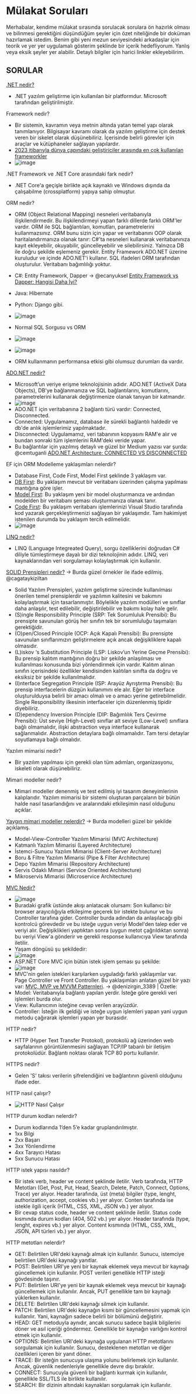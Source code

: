 # Mülakat Soruları

Merhabalar, kendime mülakat sırasında sorulacak sorulara ön hazırlık olması ve bilinmesi gerektiğini düşündüğüm şeyler için özet niteliğinde bir doküman hazırlamak istedim. Benim gibi yeni mezun seviyesindeki arkadaşlar için teorik ve yer yer uygulamalı gösterim şeklinde bir içerik hedefliyorum. Yanlış veya eksik şeyler yer alabilir. Detaylı bilgiler için harici linkler ekleyebilirim.

## SORULAR

[.NET nedir?](https://learn.microsoft.com/tr-tr/dotnet/core/introduction)

- .NET yazılım geliştirme için kullanılan bir platformdur. Microsoft tarafından geliştirilmiştir.

Framework nedir?

- Bir sistemin, kavramın veya metnin altında yatan temel yapı olarak tanımlanıyor. Bilgisayar kavramı olarak da yazılım geliştirme için destek veren bir iskelet olarak düşünebiliriz. İçerisinde belirli görevler için araçlar ve kütüphaneler sağlayan yapılardır.
- [2023 itibarıyla dünya çapındaki geliştiriciler arasında en çok kullanılan frameworkler](https://www.statista.com/statistics/1124699/worldwide-developer-survey-most-used-frameworks-web/)
- ![image](https://github.com/fatihaltinci/mulakat-sorulari/assets/105079427/8cdeb563-f1d4-408d-84bf-d49111f1a102)

.NET Framework ve .NET Core arasındaki fark nedir?

- .NET Core'a geçişle birlikte açık kaynaklı ve Windows dışında da çalışabilme (crossplatform) yapıya sahip olmuştur.

ORM nedir?

- ORM (Object Relational Mapping) nesneleri veritabanıyla ilişkilendirmedir. Bu ilişkilendirmeyi yapan farklı dillerde farklı ORM'ler vardır. ORM ile SQL bağlantıları, komutları, parametrelerini kullanmazsınız. ORM bunu sizin için yapar ve veritabanını OOP olarak haritalandırmanıza olanak tanır: C#'ta nesneleri kullanarak veritabanınıza kayıt ekleyebilir, okuyabilir, güncelleyebilir ve silebilirsiniz. Yalnızca DB ile doğru şekilde eşlemeniz gerekir. Entity Framework ADO.NET üzerine kuruludur ve içinde ADO.NET'i kullanır. SQL ifadeleri ORM tarafından oluşturulur. Veritabanı bağımlılığı yoktur.
- C#: Entity Framework,  Dapper -> @ecanyuksel [Entity Framework vs Dapper: Hangisi Daha İyi?](https://medium.com/@ecanyuksel/entity-framework-vs-dapper-hangisi-daha-i̇yi-81cfbe5c2313)
- Java: Hibernate
- Python: Django gibi.
- ![image](https://media.licdn.com/dms/image/D5612AQGZjJpjEP1iEA/article-cover_image-shrink_720_1280/0/1686716645931?e=1712188800&v=beta&t=4gtLY5nidqn8xkUKhbjbm6dDaq891OIdIf86g8FX4-M)

- Normal SQL Sorgusu vs ORM
- ![image](https://github.com/fatihaltinci/mulakat-sorulari/assets/105079427/656ff602-dc74-40e0-90b2-be70a63a5061)
- ![image](https://github.com/fatihaltinci/mulakat-sorulari/assets/105079427/46520c1e-284e-42b7-a2f0-3eb0f3df3316)
- ORM kullanmanın performansa etkisi gibi olumsuz durumları da vardır.
  
[ADO.NET nedir?](https://learn.microsoft.com/tr-tr/dotnet/framework/data/adonet/)

- Microsoft’un veriye erişme teknolojisinin adıdır. ADO.NET (ActiveX Data Objects), DB'ye bağlanmanıza ve SQL bağlantılarını, komutlarını, parametrelerini kullanarak değiştirmenize olanak tanıyan bir katmandır. 
- ![image](https://learn.microsoft.com/tr-tr/visualstudio/data-tools/media/raddata-ado-net-architecture-diagram.png?view=vs-2022)
- ADO.NET için veritabanına 2 bağlantı türü vardır: Connected, Disconnected.
- Connected: Uygulamamız, database ile sürekli bağlantılı haldedir ve db'de anlık işlemlerimiz yapılmaktadır.
- Disconnected: Uygulamamız, veri tabanının kopyasını RAM'e alır ve bundan sonraki tüm işlemlerini RAM'deki veride yapar.
- Bu bağlantılar için yazılmış detaylı ve güzel bir Medium yazısı var şurda: @cemtuganli [ADO.NET Architecture: CONNECTED VS DISCONNECTED](https://medium.com/@cemtuganli/ado-net-architecture-connected-vs-disconnected-791f17279fc5)

EF için ORM Modelleme yaklaşımları nelerdir?

- Database First, Code First, Model First şeklinde 3 yaklaşım var.
- [DB First](https://learn.microsoft.com/tr-tr/ef/ef6/modeling/designer/workflows/database-first): Bu yaklaşım mevcut bir veritabanı üzerinden çalışma yapılması mantığına göre işler.
- [Model First](https://learn.microsoft.com/tr-tr/ef/ef6/modeling/designer/workflows/model-first): Bu yaklaşım yeni bir model oluşturmanıza ve ardından modelden bir veritabanı şeması oluşturmanıza olanak tanır.
- [Code First](https://learn.microsoft.com/tr-tr/ef/ef6/modeling/code-first/workflows/new-database): Bu yaklaşım veritabanı işlemlerinizi Visual Studio tarafında kod yazarak gerçekleştirmenizi sağlayan bir yaklaşımdır. Tam hakimiyet istenilen durumda bu yaklaşım tercih edilmelidir.
- ![image](https://github.com/fatihaltinci/mulakat-sorulari/assets/105079427/4e5aa78b-0f90-47f8-947e-1907465a138e)

[LINQ nedir?](https://learn.microsoft.com/tr-tr/dotnet/csharp/linq/)

- LINQ (Language Integreated Query), sorgu özelliklerini doğrudan C# diliyle tümleştirmeye dayalı bir dizi teknolojinin adıdır. LINQ, veri kaynaklarından veri sorgulamayı kolaylaştırmak için kullanılır.

[SOLID Prensipleri nedir?](http://cagataykiziltan.net/solid-prensipleri/) -> Burda güzel örnekler ile ifade edilmiş. @cagataykiziltan

- Solid Yazılım Prensipleri, yazılım geliştirme sürecinde kullanılması önerilen temel prensiplerdir ve yazılımın kalitesini ve bakımını kolaylaştırmak için tasarlanmıştır. Böylelikle yazılım modülleri ve sınıflar daha anlaşılır, test edilebilir, değiştirilebilir ve bakımı kolay hale gelir.
- (S)ingle Responsibility Principle (SRP: Tek Sorumluluk Prensibi): Bu prensipte savunulan görüş her sınıfın tek bir sorumluluğu taşımaları gerektiğidir.
- (O)pen/Closed Principle (OCP: Açık Kapalı Prensibi): Bu prensipte savunulan sınıflarımızın geliştirmelere açık ancak değişikliklere kapalı olmasıdır.
- (L)iskov ‘s Substitution Principle (LSP: Liskov’un Yerine Geçme Prensibi): Bu prensip kalıtım mantığının doğru bir şekilde anlaşılması ve kullanılması konusunda bizi yönlendirmek için vardır. Kalıtım alınan sınıfın içerisindeki özellikler kendisinden kalıtılan sınıfta da doğru ve eksiksiz bir şekilde kullanılmalıdır.
- (I)nterface Segregation Principle (ISP: Arayüz Ayrıştırma Prensibi): Bu prensip interfacelerin düzgün kullanımını ele alır. Eğer bir interface oluşturulduysa belirli bir amacı olmalı ve o amacı yerine getirebilmelidir. Single Responsibility ilkesinin interfaceler için düzenlenmiş tipidir diyebiliriz.
- (D)ependency Inversion Principle (DIP: Bağımlılık Ters Çevirme Prensibi): Üst seviye (High-Level) sınıflar alt seviye (Low-Level) sınıflara bağlı olmamalıdır, ilişki abstraction veya interface kullanarak sağlanmalıdır. Abstraction detaylara bağlı olmamalıdır. Tam tersi detaylar soyutlamaya bağlı olmalıdır.

Yazılım mimarisi nedir?

- Bir yazılım yapılması için gerekli olan tüm adımları, organizasyonu, iskeleti olarak düşünebiliriz.

Mimari modeller nedir?

- Mimari modeller denenmiş ve test edilmiş iyi tasarım deneyimlerinin kalıplarıdır. Yazılım mimarisi bir sistemi oluşturan parçaların bir bütün halde nasıl tasarlandığını ve aralarındaki etkileşimin nasıl olduğunu açıklar.

[Yaygın mimari modeller nelerdir?](https://www.arakatman.com/yazilim-mimarisi-ve-mimari-modeller/) -> Burda modelleri güzel bir şekilde açıklamış. 

- Model-View-Controller Yazılım Mimarisi (MVC Architecture)
- Katmanlı Yazılım Mimarisi (Layered Architecture)
- İstemci-Sunucu Yazılım Mimarisi (Client-Server Architecture)
- Boru & Filtre Yazılım Mimarisi (Pipe & Filter Architecture)
- Depo Yazılım Mimarisi (Repository Architecture)
- Servis Odaklı Mimari (Service Oriented Architecture)
- Mikroservis Mimarisi (Microservice Architecture)

[MVC Nedir?](https://learn.microsoft.com/tr-tr/aspnet/core/mvc/overview?view=aspnetcore-8.0)

- ![image](https://github.com/fatihaltinci/mulakat-sorulari/assets/105079427/34b35daa-3318-4fa3-a146-c715776df55a)
- Buradaki grafik üstünde akışı anlatacak olursam: Son kullanıcı bir browser arayıcılığıyla etkileşime geçerek bir istekte bulunur ve bu Controller tarafına gider. Controller burda adından da anlaşılacağı gibi kontrolcü görevdedir ve bu isteğe uygun veriyi Model'den talep eder ve veriyi alır. Değişiklikleri yaptıktan sonra (uygun metot çağrıldıktan sonra) bu veriyi View'a gönderir ve gerekli response kullanıcıya View tarafında iletilir.
- Yaşam döngüsü şu şekildedir:
- ![image](https://github.com/fatihaltinci/mulakat-sorulari/assets/105079427/1c598373-6f18-4f18-8da4-f13b86699de5)
- ASP.NET Core MVC için bütün istek işlem şeması şu şekilde:
- ![image](https://github.com/fatihaltinci/mulakat-sorulari/assets/105079427/5c8087f2-17e5-40e9-84ae-e20dae322225)
- MVC'nin gelen istekleri karşılarken uyguladığı farklı yaklaşımlar var. Page Controller ve Front Controller. Bu yaklaşımları anlatan güzel bir yazı var: [MVC, MVP ve MVVM Patternleri](https://denizirgin.com/mvc-mvp-ve-mvvm-patternleri-aa7d1011daff). -> @denizirgin_3389 | Özetle:
- Model: Veritabanıyla bağlantı yapılan yerdir. İsteğe göre gerekli veri işlemleri burda olur.
- View: Kullanıcının isteğine cevap verilen arayüzdür. 
- Controller: İsteğin ilk geldiği ve isteğe uygun işlemleri yapan yani uygun metodu çağırarak işlemleri yapan yer burasıdır.

HTTP nedir?

- HTTP (Hyper Text Transfer Protokol), protokolü ağ üzerinden web sayfalarının görüntülenmesini sağlayan TCP/IP tabanlı bir iletişim protokolüdür. Bağlantı noktası olarak TCP 80 portu kullanılır.

HTTPS nedir?

- Gelen 'S' takısı verilerin şifrelendiğini ve bağlantının güvenli olduğunu ifade eder.

HTTP nasıl çalışır?

- ![HTTP Nasıl Çalışır](https://github.com/fatihaltinci/mulakat-sorulari/assets/105079427/59dc6978-a75b-409b-b65b-f64ae8e9f574)

HTTP durum kodları nelerdir?

- Durum kodlarında 1’den 5’e kadar gruplandırılmıştır.
- 1xx     Bilgi
- 2xx     Başarı
- 3xx     Yönlendirme
- 4xx     Tarayıcı Hatası
- 5xx     Sunucu Hatası

HTTP istek yapısı nasıldır?

- Bir istek verb, header ve content şeklinde iletilir. Verb tarafında, HTTP Metotları (Get, Post, Put, Head, Search, Delete, Patch, Connect, Options, Trace) yer alıyor. Header tarafında, üst (meta) bilgiler (type, lenght, authorization, accept, cookies vb.) yer alıyor. Conten tarafında ise istekle ilgili içerik (HTML, CSS, XML, JSON vb.) yer alıyor.
- Bir cevap status code, header ve content şeklinde iletilir. Status code kısmında durum kodları (404, 502 vb.) yer alıyor. Header tarafında (type, lenght, expires vb.) yer alıyor. Content kısmında (HTML, CSS, XML, JSON, API türleri vb.) yer alıyor.

HTTP metotları nelerdir?

- GET: Belirtilen URI'deki kaynağı almak için kullanılır. Sunucu, istemciye belirtilen URI'deki kaynağı yanıtlar.
- POST: Belirtilen URI'ye yeni bir kaynak eklemek veya mevcut bir kaynağı güncellemek için kullanılır. POST verileri genellikle HTTP isteği gövdesinde taşınır.
- PUT: Belirtilen URI'ye yeni bir kaynak eklemek veya mevcut bir kaynağı güncellemek için kullanılır. Ancak, PUT genellikle tam bir kaynağı yüklerken kullanılır.
- DELETE: Belirtilen URI'deki kaynağı silmek için kullanılır.
- PATCH: Belirtilen URI'deki kaynağın kısmi bir güncellemesini yapmak için kullanılır. Yani, kaynağın sadece belirli bir bölümünü değiştirir.
- HEAD: GET metoduyla aynıdır, ancak sunucu sadece başlık bilgilerini döner ve asıl içeriği göndermez. Genellikle bir kaynağın varlığını kontrol etmek için kullanılır.
- OPTIONS: Belirtilen URI'deki kaynağa uygulanan HTTP metotlarını sorgulamak için kullanılır. Sunucu, desteklenen metotları ve diğer özellikleri içeren bir yanıt döner.
- TRACE: Bir isteğin sunucuya ulaşma yolunu belirlemek için kullanılır. Ancak, güvenlik nedenleriyle genellikle devre dışı bırakılır.
- CONNECT: Sunucuyla güvenli bir bağlantı kurmak için kullanılır, genellikle SSL/TLS ile birlikte kullanılır.
- SEARCH: Bir dizinin altındaki kaynakları sorgulamak için kullanılır.

